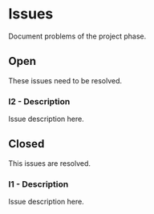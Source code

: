 # Issues

Document problems of the project phase.

## Open

These issues need to be resolved.

### I2 - Description

Issue description here.

## Closed

This issues are resolved.

### I1 - Description

Issue description here.